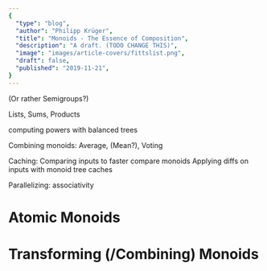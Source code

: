 ```yaml
---
{
  "type": "blog",
  "author": "Philipp Krüger",
  "title": "Monoids - The Essence of Composition",
  "description": "A draft. (TODO CHANGE THIS)",
  "image": "images/article-covers/fittslist.png",
  "draft": false,
  "published": "2019-11-21",
}
---
```


(Or rather Semigroups?)

Lists, Sums, Products

computing powers with balanced trees

Combining monoids: Average, (Mean?), Voting

Caching:
  Comparing inputs to faster compare monoids
  Applying diffs on inputs with monoid tree caches

Parallelizing: associativity

# Atomic Monoids

# Transforming (/Combining) Monoids
